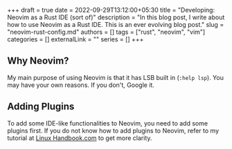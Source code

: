 +++ 
draft = true
date = 2022-09-29T13:12:00+05:30
title = "Developing: Neovim as a Rust IDE (sort of)"
description = "In this blog post, I write about how to use Neovim as a Rust IDE. This is an ever evolving blog post."
slug = "neovim-rust-config.md"
authors = []
tags = ["rust", "neovim", "vim"]
categories = []
externalLink = ""
series = []
+++

## Why Neovim?

My main purpose of using Neovim is that it has LSB built in (`:help lsp`). You may have your own reasons. If you don't, Google it.

## Adding Plugins

To add some IDE-like functionalities to Neovim, you need to add some plugins first. If you do not know how to add plugins to Neovim, refer to my tutorial at [Linux Handbook.com]() to get more clarity.
